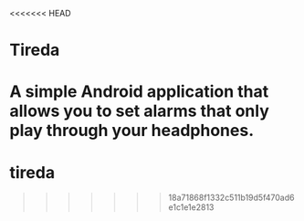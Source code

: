<<<<<<< HEAD
# Tireda

A simple Android application that allows you to set alarms that only play through your headphones. 
=======
# tireda
>>>>>>> 18a71868f1332c511b19d5f470ad6e1c1e1e2813
